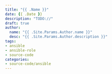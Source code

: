 ```yaml
---
title: "{{ .Name }}"
date: {{ .Date }}
description: "TODO://"
draft: true
author:
  name: "{{ .Site.Params.Author.name }}"
  desc: "{{ .Site.Params.Author.description }}"
tags:
- ansible
- ansible-role
- source-code
categories:
- source-code/ansible
---
```


